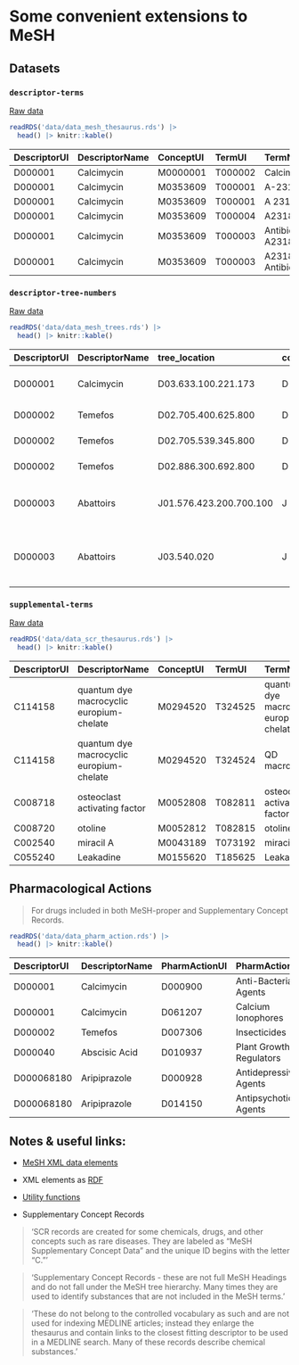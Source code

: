 # Some convenient extensions to MeSH

## Datasets

### `descriptor-terms`

[Raw
data](https://nlmpubs.nlm.nih.gov/projects/mesh/MESH_FILES/xmlmesh/)

``` r
readRDS('data/data_mesh_thesaurus.rds') |>
  head() |> knitr::kable()
```

| DescriptorUI | DescriptorName | ConceptUI | TermUI  | TermName           | ConceptPreferredTermYN | IsPermutedTermYN | LexicalTag | RecordPreferredTermYN |
|:------|:-------|:-----|:----|:---------|:-----------|:--------|:-----|:----------|
| D000001      | Calcimycin     | M0000001  | T000002 | Calcimycin         | Y                      | N                | NON        | Y                     |
| D000001      | Calcimycin     | M0353609  | T000001 | A-23187            | Y                      | N                | LAB        | N                     |
| D000001      | Calcimycin     | M0353609  | T000001 | A 23187            | N                      | Y                | LAB        | N                     |
| D000001      | Calcimycin     | M0353609  | T000004 | A23187             | N                      | N                | LAB        | N                     |
| D000001      | Calcimycin     | M0353609  | T000003 | Antibiotic A23187  | N                      | N                | NON        | N                     |
| D000001      | Calcimycin     | M0353609  | T000003 | A23187, Antibiotic | N                      | Y                | NON        | N                     |

### `descriptor-tree-numbers`

[Raw
data](https://nlmpubs.nlm.nih.gov/projects/mesh/MESH_FILES/meshtrees/)

``` r
readRDS('data/data_mesh_trees.rds') |>
  head() |> knitr::kable()
```

| DescriptorUI | DescriptorName | tree_location           | code | cats                                  | mesh1                                     | mesh2                                   | tree1 | tree2   |
|:-----|:-----|:--------|:--|:-------------|:--------------|:-------------|:--|:---|
| D000001      | Calcimycin     | D03.633.100.221.173     | D    | Chemicals and Drugs                   | Heterocyclic Compounds                    | Heterocyclic Compounds, Fused-Ring      | D03   | D03.633 |
| D000002      | Temefos        | D02.705.400.625.800     | D    | Chemicals and Drugs                   | Organic Chemicals                         | Organophosphorus Compounds              | D02   | D02.705 |
| D000002      | Temefos        | D02.705.539.345.800     | D    | Chemicals and Drugs                   | Organic Chemicals                         | Organophosphorus Compounds              | D02   | D02.705 |
| D000002      | Temefos        | D02.886.300.692.800     | D    | Chemicals and Drugs                   | Organic Chemicals                         | Sulfur Compounds                        | D02   | D02.886 |
| D000003      | Abattoirs      | J01.576.423.200.700.100 | J    | Technology, Industry, and Agriculture | Technology, Industry, and Agriculture     | Industry                                | J01   | J01.576 |
| D000003      | Abattoirs      | J03.540.020             | J    | Technology, Industry, and Agriculture | Non-Medical Public and Private Facilities | Manufacturing and Industrial Facilities | J03   | J03.540 |

### `supplemental-terms`

[Raw
data](https://nlmpubs.nlm.nih.gov/projects/mesh/MESH_FILES/xmlmesh/)

``` r
readRDS('data/data_scr_thesaurus.rds') |>
  head() |> knitr::kable()
```

| DescriptorUI | DescriptorName                           | ConceptUI | TermUI  | TermName                                 | ConceptPreferredTermYN | IsPermutedTermYN | LexicalTag | RecordPreferredTermYN |
|:-----|:--------------|:----|:---|:--------------|:--------|:------|:----|:--------|
| C114158      | quantum dye macrocyclic europium-chelate | M0294520  | T324525 | quantum dye macrocyclic europium-chelate | Y                      | N                | NON        | Y                     |
| C114158      | quantum dye macrocyclic europium-chelate | M0294520  | T324524 | QD macrocyclic                           | N                      | N                | NON        | N                     |
| C008718      | osteoclast activating factor             | M0052808  | T082811 | osteoclast activating factor             | Y                      | N                | NON        | Y                     |
| C008720      | otoline                                  | M0052812  | T082815 | otoline                                  | Y                      | N                | NON        | Y                     |
| C002540      | miracil A                                | M0043189  | T073192 | miracil A                                | Y                      | N                | NON        | Y                     |
| C055240      | Leakadine                                | M0155620  | T185625 | Leakadine                                | Y                      | N                | TRD        | Y                     |

## Pharmacological Actions

> For drugs included in both MeSH-proper and Supplementary Concept
> Records.

``` r
readRDS('data/data_pharm_action.rds') |>
  head() |> knitr::kable()
```

| DescriptorUI | DescriptorName | PharmActionUI | PharmActionName         |
|:-------------|:---------------|:--------------|:------------------------|
| D000001      | Calcimycin     | D000900       | Anti-Bacterial Agents   |
| D000001      | Calcimycin     | D061207       | Calcium Ionophores      |
| D000002      | Temefos        | D007306       | Insecticides            |
| D000040      | Abscisic Acid  | D010937       | Plant Growth Regulators |
| D000068180   | Aripiprazole   | D000928       | Antidepressive Agents   |
| D000068180   | Aripiprazole   | D014150       | Antipsychotic Agents    |

## Notes & useful links:

-   [MeSH XML data
    elements](https://www.nlm.nih.gov/mesh/xml_data_elements.html)

-   XML elements as [RDF](https://id.nlm.nih.gov/mesh/D000001.html)

-   [Utility functions](https://github.com/scienceai/mesh-tree)

-   Supplementary Concept Records

> ‘SCR records are created for some chemicals, drugs, and other concepts
> such as rare diseases. They are labeled as “MeSH Supplementary Concept
> Data” and the unique ID begins with the letter “C.”’

> ‘Supplementary Concept Records - these are not full MeSH Headings and
> do not fall under the MeSH tree hierarchy. Many times they are used to
> identify substances that are not included in the MeSH terms.’

> ‘These do not belong to the controlled vocabulary as such and are not
> used for indexing MEDLINE articles; instead they enlarge the thesaurus
> and contain links to the closest fitting descriptor to be used in a
> MEDLINE search. Many of these records describe chemical substances.’

